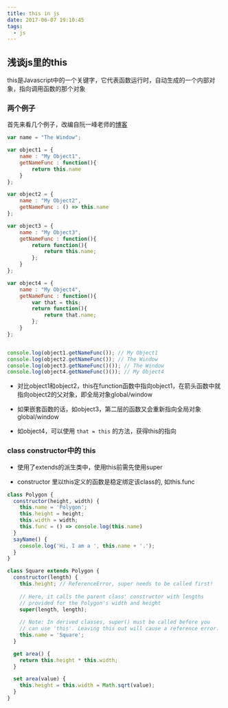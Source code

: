 ```yaml
---
title: this in js
date: 2017-06-07 19:10:45
tags:
  - js
---
```


## 浅谈js里的this

this是Javascript中的一个关键字，它代表函数运行时，自动生成的一个内部对象，指向调用函数的那个对象

### 两个例子

首先来看几个例子，改编自阮一峰老师的[博客](http://www.ruanyifeng.com/blog/2009/08/learning_javascript_closures.html)

```js
var name = "The Window";

var object1 = {
	name : "My Object1",
	getNameFunc : function(){
		return this.name
	}
};

var object2 = {
	name : "My Object2",
	getNameFunc : () => this.name
};

var object3 = {
	name : "My Object3",
	getNameFunc : function(){
		return function(){
			return this.name;
		};
	}
};

var object4 = {
	name : "My Object4",
	getNameFunc : function(){
		var that = this;
		return function(){
			return that.name;
		};
	}
};


console.log(object1.getNameFunc()); // My Object1
console.log(object2.getNameFunc()); // The Window
console.log(object3.getNameFunc()()); // The Window
console.log(object4.getNameFunc()()); // My Object4
```

* 对比object1和object2，this在function函数中指向object1，在箭头函数中就指向object2的父对象，即全局对象global/window

* 如果嵌套函数的话，如object3，第二层的函数又会重新指向全局对象global/window

* 如object4，可以使用 `that = this` 的方法，获得this的指向


### class constructor中的 this

* 使用了extends的派生类中，使用this前需先使用super

* constructor 里以this定义的函数是稳定绑定该class的, 如this.func

```js
class Polygon {
  constructor(height, width) {
    this.name = 'Polygon';
    this.height = height;
    this.width = width;
    this.func = () => console.log(this.name)
  }
  sayName() {
    console.log('Hi, I am a ', this.name + '.');
  }
}

class Square extends Polygon {
  constructor(length) {
    this.height; // ReferenceError, super needs to be called first!
    
    // Here, it calls the parent class' constructor with lengths
    // provided for the Polygon's width and height
    super(length, length);
    
    // Note: In derived classes, super() must be called before you
    // can use 'this'. Leaving this out will cause a reference error.
    this.name = 'Square';
  }

  get area() {
    return this.height * this.width;
  }

  set area(value) {
    this.height = this.width = Math.sqrt(value);
  } 
}
```
